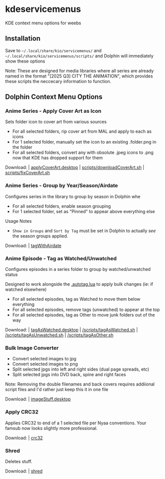 # kdeservicemenus
KDE context menu options for weebs

## Installation
Save to `~/.local/share/kio/servicemenus/` and `~/.local/share/kio/servicemenus/scripts/` and Dolphin will immediately show these options

Note: These are designed for media libraries where all series are already named in the format "[2025 Q3] CITY THE ANIMATION", which provides these scripts the neccecary information to function.

## Dolphin Context Menu Options
### Anime Series - Apply Cover Art as Icon
Sets folder icon to cover art from various sources
- For all selected folders, rip cover art from MAL and apply to each as icons
- For 1 selected folder, manually set the icon to an existing .folder.png in the folder
- For all selected folders, convert any with obsolute .jpeg icons to .png now that KDE has dropped support for them

Download: | [applyCoverArt.desktop](/servicemenus/applyCoverArt.desktop) | [scripts/downloadCoverArt.sh](/servicemenus/scripts/downloadCoverArt.sh) | [scripts/fixCoverArt.sh](/servicemenus/scripts/fixCoverArt.sh)

### Anime Series - Group by Year/Season/Airdate
Configures series in the library to group by season in Dolphin whe
- For all selected folders, enable season grouping
- For 1 selected folder, set as "Pinned" to appear above everything else

Usage Notes
- `Show in Groups` and `Sort by Tag` must be set in Dolphin to actually _see_ the season groups applied.

Download: | [tagWithAirdate](/servicemenus/tagWithAirdate.desktop)

### Anime Episode - Tag as Watched/Unwatched
Configures episodes in a series folder to group by watched/unwatched status

Designed to work alongside the [.autotag.lua](https://github.com/drundridge/mpvscripts/) to apply bulk changes (ie: if watched elsewhere)
- For all selected episodes, tag as Watched to move them below everything
- For all selected episodes, remove tags (unwatched) to appear at the top
- For all selected episodes, tag as Other to move junk folders out of the way

Download: | [tagAsWatched.desktop](/servicemenus/tagAsWatched.desktop) | [/scripts/tagAsWatched.sh](/servicemenus/scripts/tagAsWatched.sh) | [/scripts/tagAsUnwatched.sh](/servicemenus/scripts/tagAsUnwatched.sh) | [/scripts/tagAsOther.sh](/servicemenus/scripts/tagAsOther.sh) 

### Bulk Image Converter
- Convert selected images to jpg
- Convert selected images to png
- Split selected jpgs into left and right sides (dual page spreads, etc)
- Split selected jpgs into DVD back, spine and right faces

Note: Removing the double filenames and back covers requires addiional script files and I'd rather just keep this it in one file

Download: | [imageStuff.desktop](/servicemenus/imageStuff.desktop) 

### Apply CRC32
Applies CRC32 to end of a 1 selected file per Nyaa conventions. Your famsub now looks slightly more professional.

Download: | [crc32](/servicemenus/crc32.desktop)

### Shred
Deletes stuff.

Download: | [shred](/servicemenus/shred.desktop)
